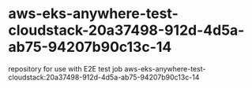 # aws-eks-anywhere-test-cloudstack-20a37498-912d-4d5a-ab75-94207b90c13c-14
repository for use with E2E test job aws-eks-anywhere-test-cloudstack:20a37498-912d-4d5a-ab75-94207b90c13c-14
